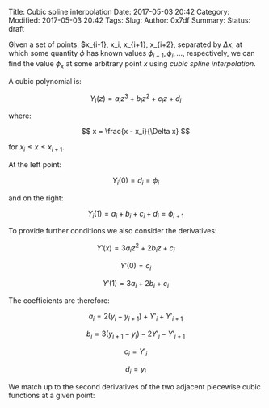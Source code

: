 Title: Cubic spline interpolation
Date: 2017-05-03 20:42
Category:  
Modified: 2017-05-03 20:42
Tags: 
Slug: 
Author: 0x7df
Summary: 
Status: draft

Given a set of points, $x_{i-1}, x_i, x_{i+1}, x_{i+2}, separated by $\Delta
x$, at which some quantity $\phi$ has known values $\phi_{i-1}, \phi_i, ...$,
respectively, we can find the value $\phi_x$ at some arbitrary point $x$ using
*cubic spline interpolation*.

A cubic polynomial is:

$$
Y_i(z) = a_i z^3 + b_i z^2 + c_i z + d_i
$$

where:

$$
x = \frac{x - x_i}{\Delta x}
$$

for $x_i \le x \le x_{i+1}$.

At the left point:

$$
Y_i(0) = d_i = \phi_i
$$

and on the right:

$$
Y_i(1) = a_i + b_i + c_i + d_i = \phi_{i+1}
$$

To provide further conditions we also consider the derivatives:

$$
Y'(x) = 3a_i z^2 + 2b_i z + c_i
$$

$$
Y'(0) = c_i
$$

$$
Y'(1) = 3a_i + 2b_i + c_i
$$

The coefficients are therefore:

$$
a_i = 2(y_i - y_{i+1}) + Y'_i + Y'_{i+1}
$$

$$
b_i = 3(y_{i+1} - y_i) - 2Y'_i - Y'_{i+1}
$$

$$
c_i = Y'_i
$$

$$
d_i = y_i
$$

We match up to the second derivatives of the two adjacent piecewise cubic
functions at a given point:



